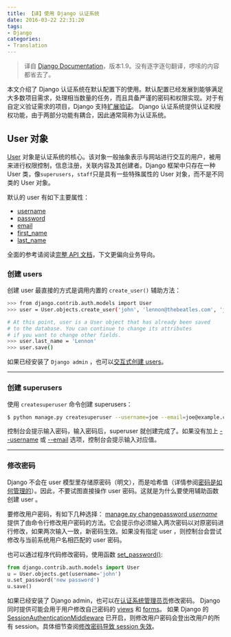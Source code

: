 ```yaml
---
title: 【译】使用 Django 认证系统
date: 2016-03-22 22:31:20
tags:
- Django
categories:
- Translation
---
```


> 译自 [Django Documentation](https://docs.djangoproject.com/en/1.9/topics/auth/default/)，版本1.9。没有逐字逐句翻译，啰嗦的内容都省去了。

本文介绍了 Django 认证系统在默认配置下的使用。默认配置已经发展到能够满足大多数项目需求，处理相当数量的任务，而且具备严谨的密码和权限实现。对于有自定义验证需求的项目，Django 支持[扩展验证](https://docs.djangoproject.com/en/1.9/topics/auth/customizing/)。
Django 认证系统提供认证和授权功能，由于两部分功能有耦合，因此通常简称为认证系统。

## User 对象

[User](https://docs.djangoproject.com/en/1.9/ref/contrib/auth/#django.contrib.auth.models.User) 对象是认证系统的核心。该对象一般抽象表示与网站进行交互的用户，被用来进行权限控制，信息注册，关联内容及其创建者。Django 框架中只存在一种 User 类，像`superusers`，`staff`只是具有一些特殊属性的 User 对象，而不是不同类的 User 对象。

默认的 user 有如下主要属性：
- [username](https://docs.djangoproject.com/en/1.9/ref/contrib/auth/#django.contrib.auth.models.User.username)
- [password](https://docs.djangoproject.com/en/1.9/ref/contrib/auth/#django.contrib.auth.models.User.password)
- [email](https://docs.djangoproject.com/en/1.9/ref/contrib/auth/#django.contrib.auth.models.User.email)
- [first_name](https://docs.djangoproject.com/en/1.9/ref/contrib/auth/#django.contrib.auth.models.User.first_name)
- [last_name](https://docs.djangoproject.com/en/1.9/ref/contrib/auth/#django.contrib.auth.models.User.last_name)

全面的参考请阅读[完整 API 文档](https://docs.djangoproject.com/en/1.9/ref/contrib/auth/#django.contrib.auth.models.User)，下文更偏向业务导向。

### 创建 users

创建 user 最直接的方式是调用内置的 `create_user()` 辅助方法：
``` bash
>>> from django.contrib.auth.models import User
>>> user = User.objects.create_user('john', 'lennon@thebeatles.com', 'johnpassword')

# At this point, user is a User object that has already been saved
# to the database. You can continue to change its attributes
# if you want to change other fields.
>>> user.last_name = 'Lennon'
>>> user.save()
```
如果已经安装了 `Django admin` ，也可以[交互式创建 users](https://docs.djangoproject.com/en/1.9/topics/auth/default/#auth-admin)。
**************************************
### 创建 superusers

使用 `createsuperuser` 命令创建 superusers：
```bash
$ python manage.py createsuperuser --username=joe --email=joe@example.com
```
控制台会提示输入密码，输入密码后，superuser 就创建完成了。如果没有加上 [--username](https://docs.djangoproject.com/en/1.9/ref/django-admin/#cmdoption-createsuperuser--username) 或 [--email](https://docs.djangoproject.com/en/1.9/ref/django-admin/#cmdoption-createsuperuser--email) 选项，控制台会提示输入对应值。
**************************************
### 修改密码

Django 不会在 user 模型里存储原密码（明文），而是哈希值（详情参阅[密码是如何管理的](https://docs.djangoproject.com/en/1.9/topics/auth/passwords/)）。因此，不要试图直接操作 user 密码。这就是为什么要使用辅助函数创建 user 。

要修改用户密码，有如下几种选择：
[manage.py changepassword *username*](https://docs.djangoproject.com/en/1.9/ref/django-admin/#django-admin-changepassword) 提供了由命令行修改用户密码的方法。它会提示你必须输入两次密码以对原密码进行修改，如果两次输入一致，新密码生效。如果没有指定 user ，则控制台会尝试修改与当前系统用户名相匹配的 user 密码。

也可以通过程序代码修改密码，使用函数 [set_password()](https://docs.djangoproject.com/en/1.9/ref/contrib/auth/#django.contrib.auth.models.User.set_password):
``` python
from django.contrib.auth.models import User
u = User.objects.get(username='john')
u.set_password('new password')
u.save()
```
如果已经安装了 Django admin，也可以在[认证系统管理员页](https://docs.djangoproject.com/en/1.9/topics/auth/default/#auth-admin)修改密码。
Django 同时提供可能会用于用户修改自己密码的 [views](https://docs.djangoproject.com/en/1.9/topics/auth/default/#built-in-auth-views) 和 [forms](https://docs.djangoproject.com/en/1.9/topics/auth/default/#built-in-auth-forms)。
如果 Django 的 [SessionAuthenticationMiddleware](https://docs.djangoproject.com/en/1.9/ref/middleware/#django.contrib.auth.middleware.SessionAuthenticationMiddleware) 已开启，则修改用户密码会登出改用户的所有 session。具体细节查阅[修改密码导致 session 失效](https://docs.djangoproject.com/en/1.9/topics/auth/default/#session-invalidation-on-password-change)。
